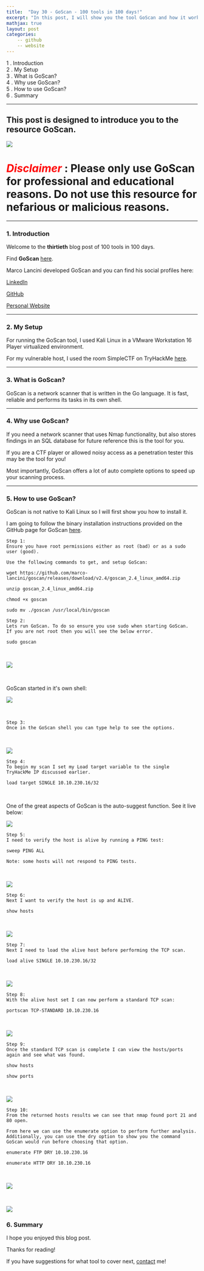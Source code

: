 ```yaml
---
title:  "Day 30 - GoScan - 100 tools in 100 days!"
excerpt: "In this post, I will show you the tool GoScan and how it works."
mathjax: true
layout: post
categories:
    -- github
    -- website
---
```


1 . Introduction
<br>
2 . My Setup
<br>
3 . What is GoScan?
<br>
4 . Why use GoScan?
<br>
5 . How to use GoScan?
<br>
6 . Summary

---

## This post is designed to introduce you to the resource GoScan.

![](https://raw.githubusercontent.com/marco-lancini/goscan/master/.github/goscan_logo.png)

# <span style="color:red">***Disclaimer***</span> : **Please only use GoScan for professional and educational reasons. Do not use this resource for nefarious or malicious reasons.**

---

### 1. **Introduction**

Welcome to the **thirtieth** blog post of 100 tools in 100 days.<br> 

Find **GoScan** [here](https://github.com/marco-lancini/goscan).

Marco Lancini developed GoScan and you can find his social profiles here:

[LinkedIn](https://www.linkedin.com/in/marcolancini/)

[GitHub](https://github.com/marco-lancini)


[Personal Website](https://www.marcolancini.it/)

---

### 2. **My Setup**

For running the GoScan tool, I used Kali Linux in a VMware Workstation 16 Player virtualized environment.

For my vulnerable host, I used the room SimpleCTF on TryHackMe [here](https://tryhackme.com/room/easyctf).

---

### 3. **What is GoScan?**

GoScan is a network scanner that is written in the Go language. It is fast, reliable and performs its tasks in its own shell. 

---

### 4. **Why use GoScan?**

If you need a network scanner that uses Nmap functionality, but also stores findings in an SQL database for future reference this is the tool for you. 

If you are a CTF player or allowed noisy access as a penetration tester this may be the tool for you!

Most importantly, GoScan offers a lot of auto complete options to speed up your scanning process. 

---

### 5. **How to use GoScan?**

GoScan is not native to Kali Linux so I will first show you how to install it.

I am going to follow the binary installation instructions provided on the GitHub page for GoScan [here](https://github.com/marco-lancini/goscan#binary-installation-recommended).

    Step 1:
    Ensure you have root permissions either as root (bad) or as a sudo user (good).

    Use the following commands to get, and setup GoScan:

`wget https://github.com/marco-lancini/goscan/releases/download/v2.4/goscan_2.4_linux_amd64.zip`
<br>

`unzip goscan_2.4_linux_amd64.zip`
<br>

`chmod +x goscan`
<br>

`sudo mv ./goscan /usr/local/bin/goscan`
<br>

    Step 2:
    Lets run GoScan. To do so ensure you use sudo when starting GoScan.
    If you are not root then you will see the below error.

    sudo goscan

<br>

![](https://raw.githubusercontent.com/matthewomccorkle/matthewomccorkle.github.io/master/_posts/assets/100%20tools/goscan/goscan1.PNG)

<br>

GoScan started in it's own shell:

![](https://raw.githubusercontent.com/matthewomccorkle/matthewomccorkle.github.io/master/_posts/assets/100%20tools/goscan/goscan2.PNG)

<br>


    Step 3:
    Once in the GoScan shell you can type help to see the options.

<br>

![](https://raw.githubusercontent.com/matthewomccorkle/matthewomccorkle.github.io/master/_posts/assets/100%20tools/goscan/goscan3.PNG)

    Step 4:
    To begin my scan I set my Load target variable to the single 
    TryHackMe IP discussed earlier. 

    load target SINGLE 10.10.230.16/32

<br>

One of the great aspects of GoScan is the auto-suggest function. See it live below:

![](https://github.com/matthewomccorkle/matthewomccorkle.github.io/blob/master/_posts/assets/100%20tools/goscan/goscan.gif)

    Step 5:
    I need to verify the host is alive by running a PING test:

    sweep PING ALL

    Note: some hosts will not respond to PING tests.
<br>

![](https://raw.githubusercontent.com/matthewomccorkle/matthewomccorkle.github.io/master/_posts/assets/100%20tools/goscan/goscan11.PNG)


    Step 6:
    Next I want to verify the host is up and ALIVE.

    show hosts

<br>

![](https://raw.githubusercontent.com/matthewomccorkle/matthewomccorkle.github.io/master/_posts/assets/100%20tools/goscan/goscan6.PNG)

    Step 7:
    Next I need to load the alive host before performing the TCP scan.

    load alive SINGLE 10.10.230.16/32

<br>

![](https://raw.githubusercontent.com/matthewomccorkle/matthewomccorkle.github.io/master/_posts/assets/100%20tools/goscan/goscan7a.PNG)

    Step 8:
    With the alive host set I can now perform a standard TCP scan:

    portscan TCP-STANDARD 10.10.230.16

<br>

![](https://raw.githubusercontent.com/matthewomccorkle/matthewomccorkle.github.io/master/_posts/assets/100%20tools/goscan/goscan7.PNG)

    Step 9:
    Once the standard TCP scan is complete I can view the hosts/ports again and see what was found.

    show hosts

    show ports

<br>

![](https://raw.githubusercontent.com/matthewomccorkle/matthewomccorkle.github.io/master/_posts/assets/100%20tools/goscan/goscan8.PNG)

    Step 10:
    From the returned hosts results we can see that nmap found port 21 and 80 open.

    From here we can use the enumerate option to perform further analysis.
    Additionally, you can use the dry option to show you the command GoScan would run before choosing that option.

    enumerate FTP DRY 10.10.230.16

    enumerate HTTP DRY 10.10.230.16

<br>

![](https://raw.githubusercontent.com/matthewomccorkle/matthewomccorkle.github.io/master/_posts/assets/100%20tools/goscan/goscan9.PNG)

<br>

![](https://raw.githubusercontent.com/matthewomccorkle/matthewomccorkle.github.io/master/_posts/assets/100%20tools/goscan/goscan10.PNG)


### 6. **Summary**



I hope you enjoyed this blog post.

Thanks for reading!<br>

If you have suggestions for what tool to cover next, [contact](mailto:matthew.o.mccorkle@gmail.com) me!
